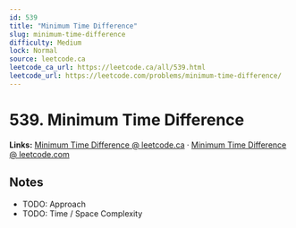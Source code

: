 ```yaml
--- 
id: 539
title: "Minimum Time Difference"
slug: minimum-time-difference
difficulty: Medium
lock: Normal
source: leetcode.ca
leetcode_ca_url: https://leetcode.ca/all/539.html
leetcode_url: https://leetcode.com/problems/minimum-time-difference/
---
```


# 539. Minimum Time Difference

**Links:** [Minimum Time Difference @ leetcode.ca](https://leetcode.ca/all/539.html) · [Minimum Time Difference @ leetcode.com](https://leetcode.com/problems/minimum-time-difference/)

## Notes
- TODO: Approach
- TODO: Time / Space Complexity
